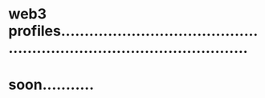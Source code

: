 # web3 profiles.............................................................................................
# soon...........
